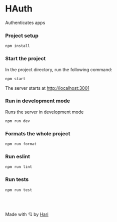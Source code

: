 # HAuth

Authenticates apps

### Project setup

```
npm install
```

### Start the project

In the project directory, run the following command:

```
npm start
```

The server starts at [http://localhost:3001](http://localhost:3001)

### Run in development mode

Runs the server in development mode

```
npm run dev
```

### Formats the whole project

```
npm run format
```

### Run eslint

```
npm run lint
```

### Run tests

```
npm run test
```

</br></br>

Made with 💘 by [Hari](https://linkedin.com/in/harijaona-rajaonson)
